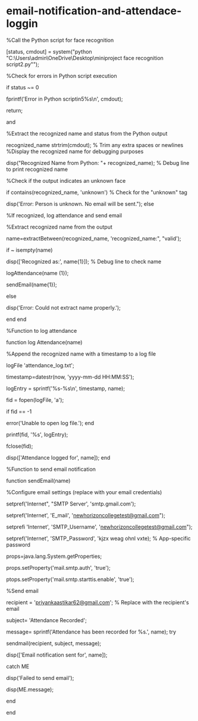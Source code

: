 # email-notification-and-attendace-loggin
%Call the Python script for face recognition

[status, cmdout] = system("python "C:\Users\admin\OneDrive\Desktop\miniproject face recognition script2.py"");

%Check for errors in Python script execution

if status ~= 0

fprintf('Error in Python scriptin5%s\n', cmdout);

return;

and

%Extract the recognized name and status from the Python output

recognized_name strtrim(cmdout); % Trim any extra spaces or newlines
%Display the recognized name for debugging purposes

disp("Recognized Name from Python: "+ recognized_name); % Debug line to print recognized name

%Check if the output indicates an unknown face

if contains(recognized_name, 'unknown') % Check for the "unknown" tag

disp('Error: Person is unknown. No email will be sent.");
else

%If recognized, log attendance and send email

%Extract recognized name from the output

name=extractBetween(recognized_name, 'recognized_name:", "valid');

if ~ isempty(name)

disp(['Recognized as:', name{1}]); % Debug line to check name

logAttendance(name (1});

sendEmail(name{1});

else

disp('Error: Could not extract name properly.');

end
end

%Function to log attendance

function log Attendance(name)

%Append the recognized name with a timestamp to a log file

logFile 'attendance_log.txt';

timestamp=datestr(now, 'yyyy-mm-dd HH:MM:SS');

logEntry = sprintf('%s-%s\n', timestamp, name);

fid = fopen(logFile, 'a');

if fid == -1

error('Unable to open log file.');
end

printf(fid, '%s', logEntry);

fclose(fid);

disp(['Attendance logged for', name]);
end

%Function to send email notification

function sendEmail(name)

%Configure email settings (replace with your email credentials)

setpref('Internet", "SMTP Server', 'smtp.gmail.com');

setpref('Internet', 'E_mail', 'newhorizoncollegetest@gmail.com");

setprefi 'Internet', 'SMTP_Username', 'newhorizoncollegetest@gmail.com");

setpref('Internet', 'SMTP_Password', 'kjzx weag ohnl vxte); % App-specific password

props=java.lang.System.getProperties;

props.setProperty('mail.smtp.auth', 'true');

ptops.setProperty('mail.smtp.starttis.enable', 'true');

%Send email

recipient = 'priyankaastikar62@gmail.com'; % Replace with the recipient's email

subject= 'Attendance Recorded';

message= sprintf('Attendance has been recorded for %s.', name);
try

sendmail(recipient, subject, message);

disp(['Email notification sent for', name]);

catch ME

disp('Failed to send email');

disp(ME.message);

end

end
